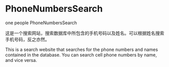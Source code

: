 # PhoneNumbersSearch
one people PhoneNumbersSearch

  这是一个搜索网站，搜索数据库中所包含的手机号码以及姓名。可以根据姓名搜索手机号码，反之亦然。
  
  This is a search website that searches for the phone numbers and names contained in the database. You can search cell phone numbers by name, and vice versa.
